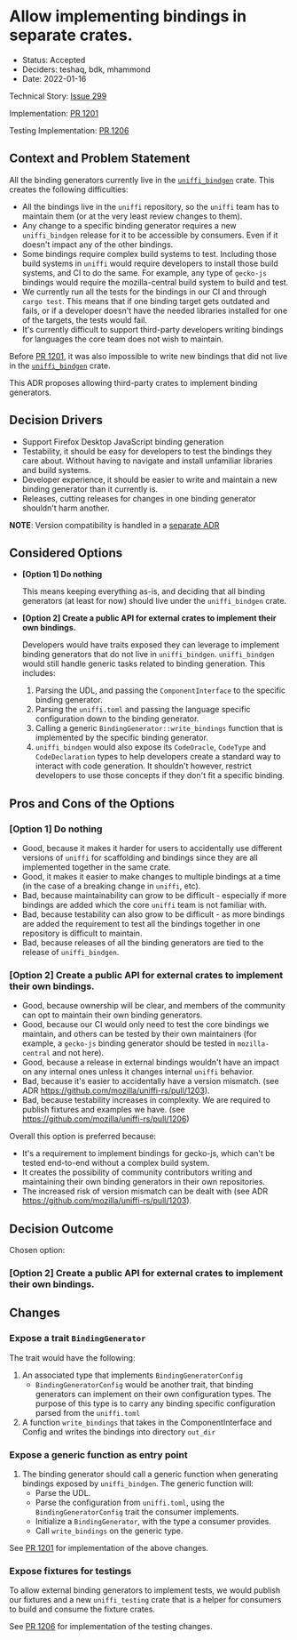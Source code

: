 # Allow implementing bindings in separate crates.

* Status: Accepted
* Deciders: teshaq, bdk, mhammond
* Date: 2022-01-16

Technical Story: [Issue 299](https://github.com/mozilla/uniffi-rs/issues/299)

Implementation: [PR 1201](https://github.com/mozilla/uniffi-rs/pull/1201)

Testing Implementation: [PR 1206](https://github.com/mozilla/uniffi-rs/pull/1206)

## Context and Problem Statement
All the binding generators currently live in the [`uniffi_bindgen`](../../uniffi_bindgen/src/bindings) crate. This creates the following difficulties:

- All the bindings live in the `uniffi` repository, so the `uniffi` team has to maintain them (or at the very least review changes to them).
- Any change to a specific binding generator requires a new `uniffi_bindgen` release for it to be accessible by consumers. Even if it doesn't impact any of the other bindings.
- Some bindings require complex build systems to test. Including those build systems in `uniffi` would require developers to install those build systems, and CI to do the same. For example, any type of `gecko-js` bindings would require the mozilla-central build system to build and test.
- We currently run all the tests for the bindings in our CI and through `cargo test`. This means that if one binding target gets outdated and fails, or if a developer doesn't have the needed libraries installed for one of the targets, the tests would fail.
- It's currently difficult to support third-party developers writing bindings for languages the core team does not wish to maintain.

Before [PR 1201](https://github.com/mozilla/uniffi-rs/pull/1201), it was also impossible to write new bindings that did not live in the [`uniffi_bindgen`](../../uniffi_bindgen/src/bindings) crate.

This ADR proposes allowing third-party crates to implement binding generators. 
## Decision Drivers

* Support Firefox Desktop JavaScript binding generation
* Testability, it should be easy for developers to test the bindings they care about. Without having to navigate and install unfamiliar libraries and build systems.
* Developer experience, it should be easier to write and maintain a new binding generator than it currently is.
* Releases, cutting releases for changes in one binding generator shouldn't harm another.

**NOTE**: Version compatibility is handled in a [separate ADR](https://github.com/mozilla/uniffi-rs/pull/1203)

## Considered Options

* **[Option 1] Do nothing**

    This means keeping everything as-is, and deciding that all binding generators (at least for now) should live under the `uniffi_bindgen` crate.

* **[Option 2] Create a public API for external crates to implement their own bindings.**

    Developers would have traits exposed they can leverage to implement binding generators that do not live in `uniffi_bindgen`. `uniffi_bindgen` would still handle generic tasks related to binding generation. This includes:

    1. Parsing the UDL, and passing the `ComponentInterface` to the specific binding generator.
    1. Parsing the `uniffi.toml` and passing the language specific configuration down to the binding generator.
    1. Calling a generic `BindingGenerator::write_bindings` function that is implemented by the specific binding generator.
    1. `uniffi_bindgen` would also expose its `CodeOracle`, `CodeType` and `CodeDeclaration` types to help developers create a standard way to interact with code generation. It shouldn't however, restrict developers to use those concepts if they don't fit a specific binding.

## Pros and Cons of the Options

### **[Option 1] Do nothing**

* Good, because it makes it harder for users to accidentally use different versions of `uniffi` for scaffolding and bindings since they are all implemented together in the same crate.
* Good, it makes it easier to make changes to multiple bindings at a time (in the case of a breaking change in `uniffi`, etc).
* Bad, because maintainability can grow to be difficult - especially if more bindings are added which the core `uniffi` team is not familiar with.
* Bad, because testability can also grow to be difficult - as more bindings are added the requirement to test all the bindings together in one repository is difficult to maintain.
* Bad, because releases of all the binding generators are tied to the release of `uniffi_bindgen`.

### **[Option 2] Create a public API for external crates to implement their own bindings.**

* Good, because ownership will be clear, and members of the community can opt to maintain their own binding generators.
* Good, because our CI would only need to test the core bindings we maintain, and others can be tested by their own maintainers (for example, a `gecko-js` binding generator should be tested in `mozilla-central` and not here).
* Good, because a release in external bindings wouldn't have an impact on any internal ones unless it changes internal `uniffi` behavior.
* Bad, because it's easier to accidentally have a version mismatch. (see ADR https://github.com/mozilla/uniffi-rs/pull/1203).
* Bad, because testability increases in complexity. We are required to publish fixtures and examples we have. (see https://github.com/mozilla/uniffi-rs/pull/1206)

Overall this option is preferred because:

- It's a requirement to implement bindings for gecko-js, which can't be tested end-to-end without a complex build system.
- It creates the possibility of community contributors writing and maintaining their own binding generators in their own repositories.
- The increased risk of version mismatch can be dealt with (see ADR https://github.com/mozilla/uniffi-rs/pull/1203).


## Decision Outcome

Chosen option:
### **[Option 2] Create a public API for external crates to implement their own bindings.**

## Changes
### Expose a trait `BindingGenerator`
The trait would have the following:
1. An associated type that implements `BindingGeneratorConfig`
    - `BindingGeneratorConfig` would be another trait, that binding generators can implement on their own configuration types. The purpose of this type is to carry any binding specific configuration parsed from the `uniffi.toml`
1. A function `write_bindings` that takes in the ComponentInterface and Config and writes the bindings into directory `out_dir`

### Expose a generic function as entry point
1. The binding generator should call a generic function when generating bindings exposed by `uniffi_bindgen`. The generic function will:
    - Parse the UDL.
    - Parse the configuration from `uniffi.toml`, using the `BindingGeneratorConfig` trait the consumer implements.
    - Initialize a `BindingGenerator`, with the type a consumer provides.
    - Call `write_bindings` on the generic type.

See [PR 1201](https://github.com/mozilla/uniffi-rs/pull/1201) for implementation of the above changes.

### Expose fixtures for testings
To allow external binding generators to implement tests, we would publish our fixtures and a new `uniffi_testing` crate that is a helper for consumers to build and consume the fixture crates.

See [PR 1206](https://github.com/mozilla/uniffi-rs/pull/1206) for implementation of the testing changes.
